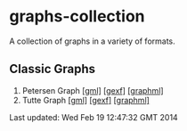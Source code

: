 graphs-collection
=================

A collection of graphs in a variety of formats.

Classic Graphs
--------------

1. Petersen Graph
[[gml]](Classic/Petersen/petersen.gml)
[[gexf]](Classic/Petersen/petersen.gexf)
[[graphml]](Classic/Petersen/petersen.graphml)
2. Tutte Graph
[[gml]](Classic/Tutte/tutte.gml)
[[gexf]](Classic/Tutte/tutte.gexf)
[[graphml]](Classic/Tutte/tutte.graphml)

Last updated: Wed Feb 19 12:47:32 GMT 2014
